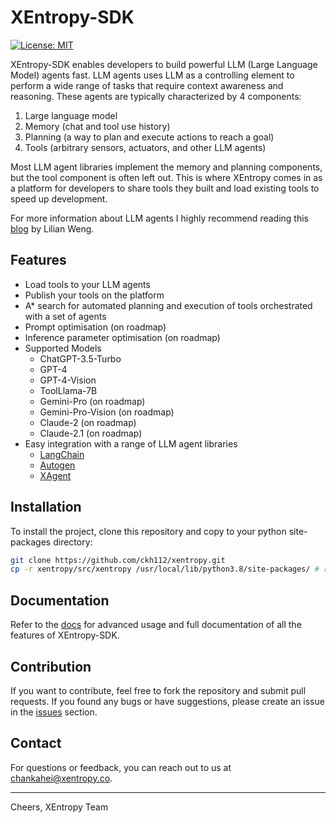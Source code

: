 # XEntropy-SDK

[![License: MIT](https://img.shields.io/badge/license-MIT-yellow.svg)](https://opensource.org/licenses/MIT)

XEntropy-SDK enables developers to build powerful LLM (Large Language Model) agents fast. LLM agents uses LLM as a controlling element to perform a wide range of tasks that require context awareness and reasoning. These agents are typically characterized by 4 components:
1. Large language model
2. Memory (chat and tool use history)
3. Planning (a way to plan and execute actions to reach a goal)
4. Tools (arbitrary sensors, actuators, and other LLM agents)

Most LLM agent libraries implement the memory and planning components, but the tool component is often left out. This is where XEntropy comes in as a platform for developers to share tools they built and load existing tools to speed up development.

For more information about LLM agents I highly recommend reading this [blog](https://lilianweng.github.io/posts/2023-06-23-agent/) by Lilian Weng.

## Features

* Load tools to your LLM agents
* Publish your tools on the platform
* A* search for automated planning and execution of tools orchestrated with a set of agents
* Prompt optimisation (on roadmap)
* Inference parameter optimisation (on roadmap)
* Supported Models
  * ChatGPT-3.5-Turbo
  * GPT-4
  * GPT-4-Vision
  * ToolLlama-7B
  * Gemini-Pro (on roadmap)
  * Gemini-Pro-Vision (on roadmap)
  * Claude-2 (on roadmap)
  * Claude-2.1 (on roadmap)
* Easy integration with a range of LLM agent libraries
  *  [LangChain](https://github.com/langchain-ai/langchain)
  *  [Autogen](https://github.com/microsoft/autogen)
  *  [XAgent](https://github.com/OpenBMB/XAgent)

## Installation

To install the project, clone this repository and copy to your python site-packages directory:

```bash
git clone https://github.com/ckh112/xentropy.git
cp -r xentropy/src/xentropy /usr/local/lib/python3.8/site-packages/ # replace with your own site-packages directory
```

## Documentation

Refer to the [docs](https://github.com/ckh112/xentropy/docs) for advanced usage and full documentation of all the features of XEntropy-SDK.

## Contribution

If you want to contribute, feel free to fork the repository and submit pull requests. If you found any bugs or have suggestions, please create an issue in the [issues](https://github.com/ckh112/xentropy/issues) section.

## Contact

For questions or feedback, you can reach out to us at chankahei@xentropy.co.

---

Cheers, 
XEntropy Team